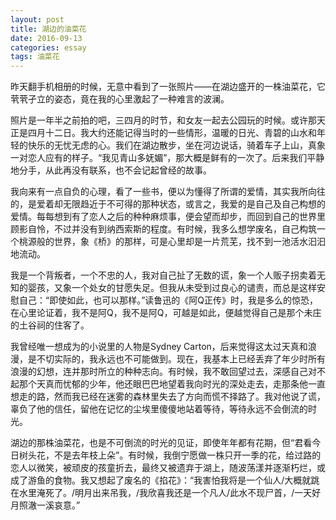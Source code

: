```yaml
---
layout: post
title: 湖边的油菜花
date: 2016-09-13
categories: essay
tags: 油菜花
---
```


昨天翻手机相册的时候，无意中看到了一张照片——在湖边盛开的一株油菜花，它茕茕孑立的姿态，竟在我的心里激起了一种难言的波澜。

照片是一年半之前拍的吧，三四月的时节，和女友一起去公园玩的时候。或许那天正是四月十二日。我大约还能记得当时的一些情形，温暖的日光、青碧的山水和年轻的快乐的无忧无虑的心。我们在湖边散步，坐在河边说话，骑着车子上山，真象一对恋人应有的样子。“我见青山多妩媚”，那大概是鲜有的一次了。后来我们平静地分手，从此再没有联系，也不会记起曾经的故事。

我向来有一点自负的心理，看了一些书，便以为懂得了所谓的爱情，其实我所向往的，是爱着却无限趋近于不可得的那种状态，或言之，我爱的是自己及自己构想的爱情。每每想到有了恋人之后的种种麻烦事，便会望而却步，而回到自己的世界里顾影自怜，不过并没有到纳西索斯的程度。有时候，我多么想学废名，自己构筑一个桃源般的世界，象《桥》的那样，可是心里却是一片荒芜，找不到一池活水汩汩地流动。

我是一个背叛者，一个不忠的人，我对自己扯了无数的谎，象一个人贩子拐卖着无知的婴孩，又象一个处女的甘愿失足。但我从未受到过良心的谴责，而总是这样安慰自己：“即使如此，也可以那样。”读鲁迅的《阿Q正传》时，我是多么的惊恐，在心里论证着，我不是阿Q，我不是阿Q，可越是如此，便越觉得自己是那个未庄的土谷祠的住客了。

我曾经唯一想成为的小说里的人物是Sydney Carton，后来觉得这太过天真和浪漫，是不切实际的，我永远也不可能做到。现在，我基本上已经丢弃了年少时所有浪漫的幻想，连并那时所立的种种志向。有时候，我不敢回望过去，深感自己对不起那个天真而忧郁的少年，他还眼巴巴地望着我向时光的深处走去，走那条他一直想走的路，然而我已经在迷雾的森林里失去了方向而慌不择路了。我对他说了谎，辜负了他的信任，留他在记忆的尘埃里傻傻地站着等待，等待永远不会倒流的时光。

湖边的那株油菜花，也是不可倒流的时光的见证，即使年年都有花期，但“君看今日树头花，不是去年枝上朵”。有时候，我倒宁愿做一株只开一季的花，给过路的恋人以微笑，被顽皮的孩童折去，最终又被遗弃于湖上，随波荡漾并逐渐朽烂，或成了游鱼的食物。我又想起了废名的《掐花》：“我害怕我将是一个仙人/大概就跳在水里淹死了。/明月出来吊我，/我欣喜我还是一个凡人/此水不现尸首，/一天好月照澈一溪哀意。”